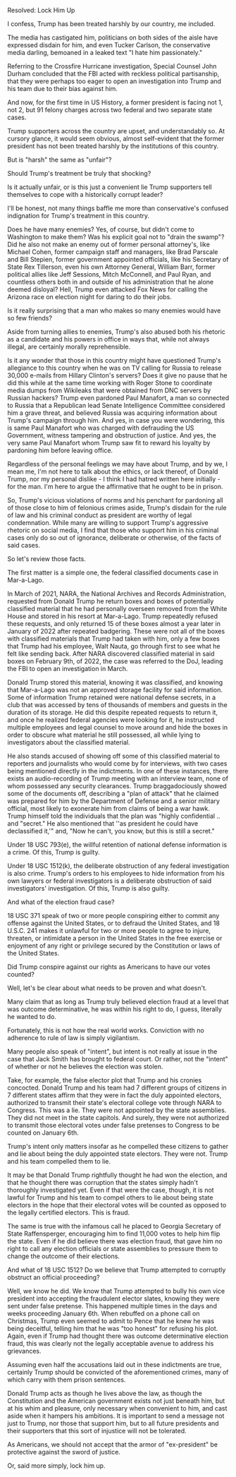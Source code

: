 Resolved: Lock Him Up

I confess, Trump has been treated harshly by our country, me included.

The media has castigated him, politicians on both sides of the aisle have expressed disdain for him, and even Tucker Carlson, the conservative media darling, bemoaned in a leaked text "I hate him passionately."

Referring to the Crossfire Hurricane investigation, Special Counsel John Durham concluded that the FBI acted with reckless political partisanship, that they were perhaps too eager to open an investigation into Trump and his team due to their bias against him.

And now, for the first time in US History, a former president is facing not 1, not 2, but 91 felony charges across two federal and two separate state cases.

Trump supporters across the country are upset, and understandably so. At cursory glance, it would seem obvious, almost self-evident that the former president has not been treated harshly by the institutions of this country.

But is "harsh" the same as "unfair"?

Should Trump's treatment be truly that shocking?

Is it actually unfair, or is this just a convenient lie Trump supporters tell themselves to cope with a historically corrupt leader?

I'll be honest, not many things baffle me more than conservative's confused indignation for Trump's treatment in this country.

Does he have many enemies? Yes, of course, but didn't come to Washington to make them? Was his explicit goal not to "drain the swamp"? Did he also not make an enemy out of former personal attorney's, like Michael Cohen, former campaign staff and managers, like Brad Parscale and Bill Stepien, former government appointed officials, like his Secretary of State Rex Tillerson, even his own Attorney General, William Barr, former political allies like Jeff Sessions, Mitch McConnell, and Paul Ryan, and countless others both in and outside of his administration that he alone deemed disloyal? Hell, Trump even attacked Fox News for calling the Arizona race on election night for daring to do their jobs.

Is it really  surprising that a man who makes so many enemies would have so few friends? 

Aside from turning allies to enemies, Trump's also abused both his rhetoric as a candidate and his powers in office in ways that, while not always illegal, are certainly morally reprehensible.

Is it any wonder that those in this country might have questioned Trump's allegiance to this country when he was on TV calling for Russia to release 30,000 e-mails from Hillary Clinton's servers? Does it give no pause that he did this while at the same time working with Roger Stone to coordinate media dumps from Wikileaks that were obtained from DNC servers by Russian hackers? Trump even pardoned Paul Manafort, a man so connected to Russia that a Republican lead Senate Intelligence Committee considered him a grave threat, and believed Russia was acquiring information about Trump's campaign through him. And yes, in case you were wondering, this is same Paul Manafort who was charged with defrauding the US Government, witness tampering and obstruction of justice. And yes, the very same Paul Manafort whom Trump saw fit to reward his loyalty by pardoning him before leaving office.

Regardless of the personal feelings we may have about Trump, and by we, I mean me, I'm not here to talk about the ethics, or lack thereof, of Donald Trump, nor my personal dislike - I think I had hatred written here initially - for the man. I'm here to argue the affirmative that he ought to be in prison. 

So, Trump's vicious violations of norms and his penchant for pardoning all of those close to him of felonious crimes aside, Trump's disdain for the rule of law and his criminal conduct as president are worthy of legal condemnation. While many are willing to support Trump's aggressive rhetoric on social media, I find that those who support him in his criminal cases only do so out of ignorance, deliberate or otherwise, of the facts of said cases.

So let's review those facts.

The first matter is a simple one, the federal classified documents case in Mar-a-Lago.

In March of 2021, NARA, the National Archives and Records Administration, requested from Donald Trump he return boxes and boxes of potentially classified material that he had personally overseen removed from the White House and stored in his resort at Mar-a-Lago. Trump repeatedly refused these requests, and only returned 15 of these boxes almost a year later in January of 2022 after repeated badgering. These were not all of the boxes with classified materials that Trump had taken with him, only a few boxes that Trump had his employee, Walt Nauta, go through first to see what he felt like sending back. After NARA discovered classified material in said boxes on February 9th, of 2022, the case was referred to the DoJ, leading the FBI to open an investigation in March. 

Donald Trump stored this material, knowing it was classified, and knowing that Mar-a-Lago was not an approved storage facility for said information.  Some of information Trump retained were national defense secrets, in a club that was accessed by tens of thousands of members and guests in the duration of its storage. He did this despite repeated requests to return it, and once he realized federal agencies were looking for it, he instructed multiple employees and legal counsel to move around and hide the boxes in order to obscure what material he still possessed, all while lying to investigators about the classified material.

He also stands accused of showing off some of this classified material to reporters and journalists who would come by for interviews, with two cases being mentioned directly in the indictments. In one of these instances, there exists an audio-recording of Trump meeting with an interview team, none of whom possessed any security clearances. Trump braggadociously showed some of the documents off, describing a "plan of attack" that he claimed was prepared for him by the Department of Defense and a senior military official, most likely to exonerate him from claims of being a war hawk. Trump himself told the individuals that the plan was "highly confidential .. and "secret." He also mentioned that ''as president he could have declassified it,'" and, "Now he can't, you know, but this is still a secret."

Under 18 USC 793(e), the willful retention of national defense information is a crime. Of this, Trump is guilty.

Under 18 USC 1512(k), the deliberate obstruction of any federal investigation is also crime. Trump's orders to his employees to hide information from his own lawyers or federal investigators is a deliberate obstruction of said investigators' investigation. Of this, Trump is also guilty.

And what of the election fraud case?

18 USC 371 speak of two or more people conspiring either to commit any offense against the United States, or to defraud the United States, and 18 U.S.C. 241 makes it unlawful for two or more people  to agree to injure, threaten, or intimidate a person in the United States in the free exercise or enjoyment of any right or privilege secured by the Constitution or laws of the United States.

Did Trump conspire against our rights as Americans to have our votes counted?

Well, let's be clear about what needs to be proven and what doesn't. 

Many claim that as long as Trump truly believed election fraud at a level that was outcome determinative, he was within his right to do, I guess, literally he wanted to do.

Fortunately, this is not how the real world works. Conviction with no adherence to rule of law is simply vigilantism.

Many people also speak of "intent", but intent is not really at issue in the case that Jack Smith has brought to federal court. Or rather, not the "intent" of whether or not he believes the election was stolen.

Take, for example, the false elector plot that Trump and his cronies concocted. Donald Trump and his team had 7 different groups of citizens in 7 different states affirm that they were in fact the duly appointed electors, authorized to transmit their state's electoral college vote through NARA to Congress. This was a lie. They were not appointed by the state assemblies. They did not meet in the state capitols. And surely, they were not authorized to transmit those electoral votes under false pretenses to Congress to be counted on January 6th.

Trump's intent only matters insofar as he compelled these citizens to gather and lie about being the duly appointed state electors. They were not. Trump and his team compelled them to lie.

It may be that Donald Trump rightfully thought he had won the election, and that he thought there was corruption that the states simply hadn't thoroughly investigated yet. Even if that were the case, though, it is not lawful for Trump and his team to compel others to lie about being state electors in the hope that their electoral votes will be counted as opposed to the legally certified electors. This is fraud.

The same is true with the infamous call he placed to Georgia Secretary of State Raffensperger, encouraging him to find 11,000 votes to help him flip the state. Even if he did believe there was election fraud, that gave him no right to call any election officials or state assemblies to pressure them to change the outcome of their elections.

And what of 18 USC 1512? Do we believe that Trump attempted to corruptly obstruct an official proceeding?

Well, we know he did. We know that Trump attempted to bully his own vice president into accepting the fraudulent elector slates, knowing they were sent under false pretense. This happened multiple times in the days and weeks proceeding January 6th. When rebuffed on a phone call on Christmas, Trump even seemed to admit to Pence that he knew he was being deceitful, telling him that he was "too honest" for refusing his plot. Again, even if Trump had thought there was outcome determinative election fraud, this was clearly not the legally acceptable avenue to address his grievances.

Assuming even half the accusations laid out in these indictments are true, certainly Trump should be convicted of the aforementioned crimes, many of which carry with them prison sentences.

Donald Trump acts as though he lives above the law, as though the Constitution and the American government exists not just beneath him, but at his whim  and pleasure, only necessary when convenient to him, and cast aside when it hampers his ambitions. It is important to send a message not just to Trump, nor those that support him, but to all future presidents and their supporters that this sort of injustice will not be tolerated.

As Americans, we should not accept that the armor of "ex-president" be protective against the sword of justice.

Or, said more simply, lock him up.
#